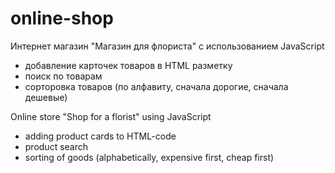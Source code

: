 # online-shop
Интернет магазин "Магазин для флориста" с использованием JavaScript

- добавление карточек товаров в HTML разметку 
- поиск по товарам 
- сорторовка товаров (по алфaвиту, сначала дорогие, сначала дешевые)

Online store "Shop for a florist" using JavaScript

- adding product cards to HTML-code
- product search 
- sorting of goods (alphabetically, expensive first, cheap first)
